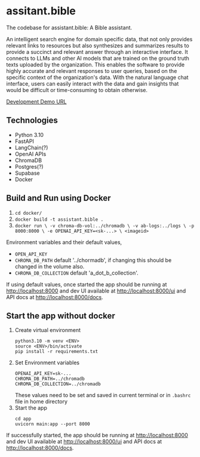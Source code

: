 # assitant.bible
The codebase for assistant.bible: A Bible assistant.

An intelligent search engine for domain specific data, that not only provides relevant links to resources but also synthesizes and summarizes results to provide a succinct and relevant answer through an interactive interface. It connects to LLMs and other AI models that are trained on the ground truth texts uploaded by the organization. This enables the software to provide highly accurate and relevant responses to user queries, based on the specific context of the organization's data. With the natural language chat interface, users can easily interact with the data and gain insights that would be difficult or time-consuming to obtain otherwise.

[Development Demo URL](#)

## Technologies
* Python 3.10
* FastAPI
* LangChain(?)
* OpenAI APIs
* ChromaDB
* Postgres(?)
* Supabase
* Docker


## Build and Run using Docker

1. `cd docker/`
1. `docker build -t assistant.bible .`
1. `docker run \
	-v chroma-db-vol:../chromadb \
	-v ab-logs:../logs \
	-p 8000:8000 \
	-e OPENAI_API_KEY=<sk-...> \
	<imageid>`

Environment variables and their default values, 
* `OPEN_API_KEY`
* `CHROMA_DB_PATH` default '../chormadb', if changing this should be changed in the volume also.
* `CHROMA_DB_COLLECTION` default 'a_dot_b_collection'.

If using default values, once started the app should be running at [http://localhost:8000](http://localhost:8000) and dev UI available at [http://localhost:8000/ui](http://localhost:8000/ui) and API docs at [http://localhost:8000/docs](http://localhost:8000/docs).

## Start the app without docker

1. Create virtual environment
	```
	python3.10 -m venv <ENV>
	source <ENV>/bin/activate
	pip install -r requirements.txt
	```
1. Set Environment variables
	```
	OPENAI_API_KEY=sk-...
	CHROMA_DB_PATH=../chromadb
	CHROMA_DB_COLLECTION=../chromadb
	```
	These values need to be set and saved in current terminal or in `.bashrc` file in home directory
1. Start the app
	```
	cd app
	uvicorn main:app --port 8000
	```
If successfully started, the app should be running at [http://localhost:8000](http://localhost:8000) and dev UI available at [http://localhost:8000/ui](http://localhost:8000/ui) and API docs at [http://localhost:8000/docs](http://localhost:8000/docs).